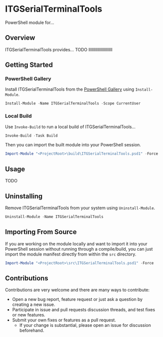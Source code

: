 # ITGSerialTerminalTools

PowerShell module for...

## Overview

ITGSerialTerminalTools provides... TODO lllllllllllllllllllllll

## Getting Started

### PowerShell Gallery

Install ITGSerialTerminalTools from the [PowerShell Gallery](https://www.powershellgallery.com/) using `Install-Module`.

```powershell
Install-Module -Name ITGSerialTerminalTools -Scope CurrentUser
```

### Local Build

Use `Invoke-Build` to run a local build of ITGSerialTerminalTools...

```powershell
Invoke-Build -Task Build
```

Then you can import the built module into your PowerShell session.

```powershell
Import-Module "<ProjectRoot>\build\ITGSerialTerminalTools.psd1" -Force
```

## Usage

TODO

## Uninstalling

Remove ITGSerialTerminalTools from your system using `Uninstall-Module`.

```powershell
Uninstall-Module -Name ITGSerialTerminalTools
```

## Importing From Source

If you are working on the module locally and want to import it into your PowerShell session without running through a compile/build, you can just import the module manifest directly from within the ```src``` directory.

```powershell
Import-Module "<ProjectRoot>\src\ITGSerialTerminalTools.psd1" -Force
```

## Contributions

Contributions are very welcome and there are many ways to contribute:

- Open a new bug report, feature request or just ask a question by creating a new issue.
- Participate in issue and pull requests discussion threads, and test fixes or new features.
- Submit your own fixes or features as a pull request.
  - If your change is substantial, please open an issue for discussion beforehand.

